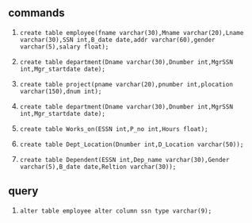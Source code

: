 ## commands

1. `create table employee(fname varchar(30),Mname varchar(20),Lname varchar(30),SSN int,B_date date,addr varchar(60),gender varchar(5),salary float);`

2. `create table department(Dname varchar(30),Dnumber int,MgrSSN int,Mgr_startdate date);`

3. `create table project(pname varchar(20),pnumber int,plocation varchar(150),dnum int);`

4. `create table department(Dname varchar(30),Dnumber int,MgrSSN int,Mgr_startdate date);`

5. `create table Works_on(ESSN int,P_no int,Hours float);`

6. `create table Dept_Location(Dnumber int,D_Location varchar(50));`

7.  `create table Dependent(ESSN int,Dep_name varchar(30),Gender varchar(5),B_date date,Reltion varchar(30));`


## query

1. `alter table employee alter column ssn type varchar(9);`